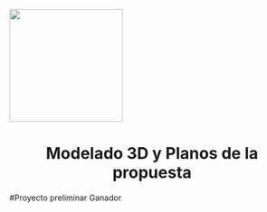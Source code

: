 <p align="left">
  <img src="https://semanadelcannabis.cayetano.edu.pe/assets/img/logo-upch.png" width="200">
  <h1 align="center">Modelado 3D y Planos de la propuesta</h1>
</p>

#Proyecto preliminar Ganador 
